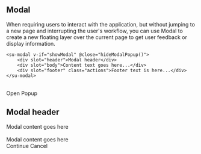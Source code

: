 ## Modal

When requiring users to interact with the application, but without jumping to a new page and interrupting the user's workflow, you can use Modal to create a new floating layer over the current page to get user feedback or display information.

```vue
<su-modal v-if="showModal" @close="hideModalPopup()">
    <div slot="header">Modal header</div>
    <div slot="body">Content text goes here...</div>
    <div slot="footer" class="actions">Footer text is here...</div>
</su-modal>
```

<br>
<div>
    <su-button class="button button-blue" @click.native="showModalPopup">Open Popup</su-button>
    <su-modal v-if="showModal" @close="hideModalPopup()">
        <h2 slot="header">Modal header</h2>
        <div slot="body">
            <span>Modal content goes here</span><br><br>
            <span>Modal content goes here</span>
        </div>
        <div slot="footer" class="actions">
            <su-button class="button-blue" @click.native="continueAction">
                <span>Continue</span>
            </su-button>
            <su-button class="button-outline" @click.native="hideModalPopup">
                <span>Cancel</span>
            </su-button>
        </div>
    </su-modal>
</div>

<script>
import Vue from 'vue'
export default {
    data () {
        return {
            showModal: false
        }
    },
    methods: {
        showModalPopup: function () {
            this.showModal = true
        },
        hideModalPopup: function () {
            this.showModal = false
        },
        continueAction: function () {
            console.log('continue with popup action')
            this.showModal = false
        }
    }
}
</script>